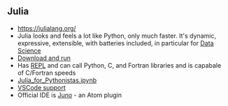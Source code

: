 ## Julia
* https://julialang.org/
* Julia looks and feels a lot like Python, only much faster. It's dynamic, expressive, extensible, with batteries included, in particular for [Data Science](https://towardsdatascience.com/introducing-julia-an-alternative-to-python-and-r-for-data-science-dcbf98346253)
* [Download and run](https://julialang.org/downloads/)
* Has [REPL](https://docs.julialang.org/en/v1/stdlib/REPL/) and can call Python, C, and Fortran libraries and is capabale of C/Fortran speeds
* [Julia_for_Pythonistas.ipynb](https://colab.research.google.com/github/ageron/julia_notebooks/blob/master/Julia_for_Pythonistas.ipynb)
* [VSCode support](https://github.com/julia-vscode/julia-vscode)
* Official IDE is [Juno](https://junolab.org/) - an Atom plugin